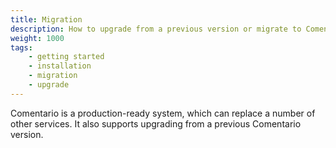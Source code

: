 ```yaml
---
title: Migration
description: How to upgrade from a previous version or migrate to Comentario from another commenting system
weight: 1000
tags:
    - getting started
    - installation
    - migration
    - upgrade
---
```


Comentario is a production-ready system, which can replace a number of other services. It also supports upgrading from a previous Comentario version.
